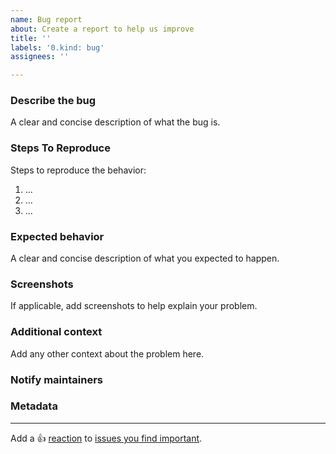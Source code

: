 ```yaml
---
name: Bug report
about: Create a report to help us improve
title: ''
labels: '0.kind: bug'
assignees: ''

---
```


### Describe the bug
A clear and concise description of what the bug is.

### Steps To Reproduce
Steps to reproduce the behavior:
1. ...
2. ...
3. ...

### Expected behavior
A clear and concise description of what you expected to happen.

### Screenshots
If applicable, add screenshots to help explain your problem.

### Additional context
Add any other context about the problem here.

### Notify maintainers

<!--
Please @ people who are in the `meta.maintainers` list of the offending package or module.
If in doubt, check `git blame` for whoever last touched something.
-->

### Metadata

<!-- Please insert the output of running `nix-shell -p nix-info --run "nix-info -m"` below this line -->

---

Add a :+1: [reaction] to [issues you find important].

[reaction]: https://github.blog/2016-03-10-add-reactions-to-pull-requests-issues-and-comments/
[issues you find important]: https://github.com/NixOS/nixpkgs/issues?q=is%3Aissue+is%3Aopen+sort%3Areactions-%2B1-desc
